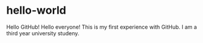 # hello-world
Hello GitHub!
Hello everyone!
This is my first experience with GitHub.
I am a third year university studeny.
